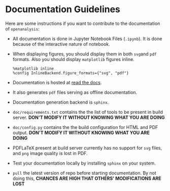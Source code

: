 # Documentation Guidelines

Here are some instructions if you want to contribute to the documentation of `openanalysis`:

- All documentation is done in Jupyter Notebook Files (`.ipynb`). It is done because of the interactive nature of notebook.
- When displaying figures, you should display them in both `svg`and `pdf` formats. Also you should display `matplotlib` figures inline.

      %matplotlib inline
      %config InlineBackend.figure_formats={"svg", "pdf"}
      
- Documentation is hosted at [read the docs](http://openalgorithm.readthedocs.io/en/latest/).
- It also generates `pdf` files serving as offline documentation.
- Documentation generation backend is `sphinx`.
- `doc/requirements.txt` contains the the list of tools to be present in build server. __DON'T MODIFY IT WITHOUT KNOWING WHAT YOU ARE DOING__
- `doc/config.py` contains the the build configuration for HTML and PDF output. __DON'T MODIFY IT WITHOUT KNOWING WHAT YOU ARE DOING__
- PDFLaTeX present at build server currently has no support for `svg` files, and `png` image quality is lost in PDF.
- Test your documentation locally by installing `sphinx` on your system.
- `pull` the latest version of repo before starting documentation. By not doing this, __CHANCES ARE HIGH THAT OTHERS' MODIFICATIONS ARE LOST__
